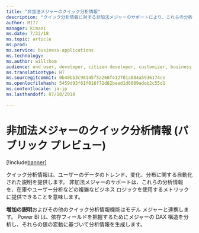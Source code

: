 ```yaml
---
title: "非加法メジャーのクイック分析情報"
description: "クイック分析情報に対する非加法メジャーのサポートにより、これらの分析情報を、在庫やユーザー分析などの複雑なビジネス ロジックを使用するメトリックに提供することができます"
author: MI77
manager: kimani
ms.date: 7/22/18
ms.topic: article
ms.prod: 
ms.service: business-applications
ms.technology: 
ms.author: willthom
audience: end user, developer, citizen developer, customizer, business analyst, IT pro
ms.translationtype: HT
ms.sourcegitcommit: 0b40bb3c98145f5a260f412701a884a5936174ce
ms.openlocfilehash: 5459d93f61f016f72d82beed1d6609adeb2c55d1
ms.contentlocale: ja-jp
ms.lasthandoff: 07/18/2018

---
```


# <a name="quick-insights-for-non-additive-measures-public-preview"></a>非加法メジャーのクイック分析情報 (パブリック プレビュー)

[!include[banner](../../../includes/banner.md)]

クイック分析情報は、ユーザーのデータのトレンド、変化、分布に関する自動化された説明を提供します。 非加法メジャーのサポートは、これらの分析情報を、在庫やユーザー分析などの複雑なビジネス ロジックを使用するメトリックに提供できることを意味します。 

**増加の説明**およびその他のクイック分析情報機能はモデル メジャーと連携します。 Power BI は、依存フィールドを把握するためにメジャーの DAX 構造を分析し、それらの値の変動に基づいて分析情報を生成します。

<!--
### Who uses this feature
This feature is intended for all report users. It works without any additional setup. 
## Status
### Development status
In development
#### Target timeframe
October ‘18
-->

